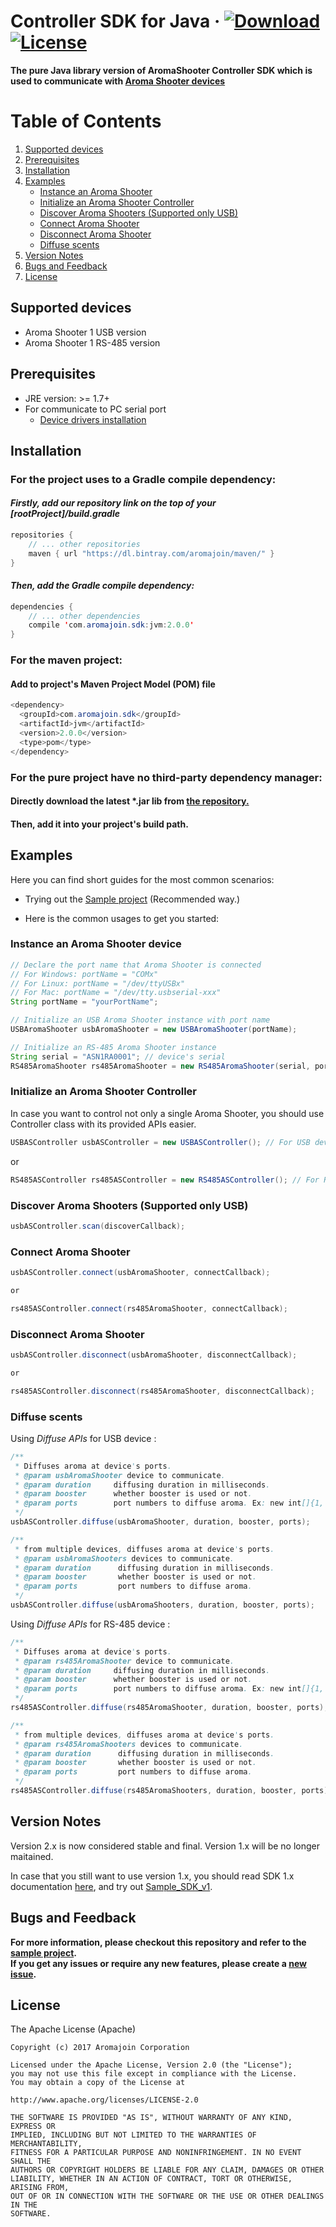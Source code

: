# Controller SDK for Java &middot; [ ![Download](https://api.bintray.com/packages/aromajoin/maven/com.aromajoin.sdk%3Ajvm/images/download.svg) ](https://bintray.com/aromajoin/maven/com.aromajoin.sdk%3Ajvm/_latestVersion) [![License](https://img.shields.io/badge/license-Apache%202-4EB1BA.svg?style=flat-square)](https://www.apache.org/licenses/LICENSE-2.0.html)

**The pure Java library version of AromaShooter Controller SDK which is used to communicate with [Aroma Shooter devices](https://aromajoin.com/hardware/shooters/aroma-shooter-1)**  

# Table of Contents
1. [Supported devices](https://github.com/aromajoin/controller-sdk-java#supported-devices)  
2. [Prerequisites](https://github.com/aromajoin/controller-sdk-java#prerequisites)
3. [Installation](https://github.com/aromajoin/controller-sdk-java#installation)
4. [Examples](https://github.com/aromajoin/controller-sdk-java#usage)
    * [Instance an Aroma Shooter](https://github.com/aromajoin/controller-sdk-java#instance-an-aroma-shooter-device)
    * [Initialize an Aroma Shooter Controller](https://github.com/aromajoin/controller-sdk-java#initialize-an-aroma-shooter-controller)
    * [Discover Aroma Shooters (Supported only USB)](https://github.com/aromajoin/controller-sdk-java#discover-aroma-shooters-supported-only-usb)
    * [Connect Aroma Shooter](https://github.com/aromajoin/controller-sdk-java#connect-aroma-shooter)
    * [Disconnect Aroma Shooter](https://github.com/aromajoin/controller-sdk-java#disconnect-aroma-shooter)
    * [Diffuse scents](https://github.com/aromajoin/controller-sdk-java#diffuse-scents)
5. [Version Notes](https://github.com/aromajoin/controller-sdk-java#version-notes)
6. [Bugs and Feedback](https://github.com/aromajoin/controller-sdk-java#bugs-and-feedback)
7. [License](https://github.com/aromajoin/controller-sdk-android#license)


## Supported devices
* Aroma Shooter 1 USB version
* Aroma Shooter 1 RS-485 version


## Prerequisites
* JRE version: >= 1.7+
* For communicate to PC serial port
    * [Device drivers installation](http://www.ftdichip.com/FTDrivers.htm)


## Installation
### For the project uses to a Gradle compile dependency: 

#### *Firstly, add our repository link on the top of your [rootProject]/build.gradle*
```Java
repositories {
    // ... other repositories
    maven { url "https://dl.bintray.com/aromajoin/maven/" }
}
```
#### *Then, add the Gradle compile dependency:*
```Java
dependencies {
    // ... other dependencies
    compile 'com.aromajoin.sdk:jvm:2.0.0'
}
```
### For the maven project:
#### Add to project's Maven Project Model (POM) file
```Java
<dependency>
  <groupId>com.aromajoin.sdk</groupId>
  <artifactId>jvm</artifactId>
  <version>2.0.0</version>
  <type>pom</type>
</dependency>
```
### For the pure project have no third-party dependency manager:
#### Directly download the latest *.jar lib from [the repository.](https://bintray.com/aromajoin/maven/com.aromajoin.sdk%3Ajvm#files/com/aromajoin/sdk/jvm) 
#### Then, add it into your project's build path.

## Examples
Here you can find short guides for the most common scenarios:

* Trying out the [Sample project](https://github.com/aromajoin/controller-sdk-java/tree/master/Sample) (Recommended way.)

* Here is the common usages to get you started:

### Instance an Aroma Shooter device
```Java
// Declare the port name that Aroma Shooter is connected
// For Windows: portName = "COMx"
// For Linux: portName = "/dev/ttyUSBx"
// For Mac: portName = "/dev/tty.usbserial-xxx"
String portName = "yourPortName";

// Initialize an USB Aroma Shooter instance with port name
USBAromaShooter usbAromaShooter = new USBAromaShooter(portName);

// Initialize an RS-485 Aroma Shooter instance
String serial = "ASN1RA0001"; // device's serial
RS485AromaShooter rs485AromaShooter = new RS485AromaShooter(serial, portName);

```
### Initialize an Aroma Shooter Controller
In case you want to control not only a single Aroma Shooter, you should use Controller class with its provided APIs easier. 
```Java
USBASController usbASController = new USBASController(); // For USB devices
```
or
```Java
RS485ASController rs485ASController = new RS485ASController(); // For RS-485 devices
```

### Discover Aroma Shooters (Supported only USB)
```Java
usbASController.scan(discoverCallback);
```

### Connect Aroma Shooter
```Java
usbASController.connect(usbAromaShooter, connectCallback);

or

rs485ASController.connect(rs485AromaShooter, connectCallback);
```

### Disconnect Aroma Shooter
```Java
usbASController.disconnect(usbAromaShooter, disconnectCallback);

or

rs485ASController.disconnect(rs485AromaShooter, disconnectCallback);
```

### Diffuse scents 

Using *Diffuse APIs* for USB device :
```Java
/**
 * Diffuses aroma at device's ports.
 * @param usbAromaShooter device to communicate.
 * @param duration     diffusing duration in milliseconds.
 * @param booster      whether booster is used or not.
 * @param ports        port numbers to diffuse aroma. Ex: new int[]{1, 2, 3} => diffuse aroma at cartridge 1, 2, and 3. Port number is 1 ~ 7.
 */
usbASController.diffuse(usbAromaShooter, duration, booster, ports);

/**
 * from multiple devices, diffuses aroma at device's ports.
 * @param usbAromaShooters devices to communicate.
 * @param duration      diffusing duration in milliseconds.
 * @param booster       whether booster is used or not.
 * @param ports         port numbers to diffuse aroma.
 */
usbASController.diffuse(usbAromaShooters, duration, booster, ports);
``` 

Using *Diffuse APIs* for RS-485 device :
```Java
/**
 * Diffuses aroma at device's ports.
 * @param rs485AromaShooter device to communicate.
 * @param duration     diffusing duration in milliseconds.
 * @param booster      whether booster is used or not.
 * @param ports        port numbers to diffuse aroma. Ex: new int[]{1, 2, 3} => diffuse aroma at cartridge 1, 2, and 3. Port number is 1 ~ 7.
 */
rs485ASController.diffuse(rs485AromaShooter, duration, booster, ports);

/**
 * from multiple devices, diffuses aroma at device's ports.
 * @param rs485AromaShooters devices to communicate.
 * @param duration      diffusing duration in milliseconds.
 * @param booster       whether booster is used or not.
 * @param ports         port numbers to diffuse aroma.
 */
rs485ASController.diffuse(rs485AromaShooters, duration, booster, ports);
``` 

## Version Notes
Version 2.x is now considered stable and final. Version 1.x will be no longer maitained.

In case that you still want to use version 1.x, you should read SDK 1.x documentation [here](https://github.com/aromajoin/controller-sdk-java/blob/master/README_SDK_v1.md), and try out [Sample_SDK_v1](https://github.com/aromajoin/controller-sdk-java/blob/master/Sample_SDK_v1). 

## Bugs and Feedback
**For more information, please checkout this repository and refer to the [sample project](https://github.com/aromajoin/controller-sdk-java/tree/master/Sample).**  
**If you get any issues or require any new features, please create a [new issue](https://github.com/aromajoin/controller-sdk-java/issues).**


## License
The Apache License (Apache)

    Copyright (c) 2017 Aromajoin Corporation

    Licensed under the Apache License, Version 2.0 (the "License");
    you may not use this file except in compliance with the License.
    You may obtain a copy of the License at

    http://www.apache.org/licenses/LICENSE-2.0

    THE SOFTWARE IS PROVIDED "AS IS", WITHOUT WARRANTY OF ANY KIND, EXPRESS OR
    IMPLIED, INCLUDING BUT NOT LIMITED TO THE WARRANTIES OF MERCHANTABILITY,
    FITNESS FOR A PARTICULAR PURPOSE AND NONINFRINGEMENT. IN NO EVENT SHALL THE
    AUTHORS OR COPYRIGHT HOLDERS BE LIABLE FOR ANY CLAIM, DAMAGES OR OTHER
    LIABILITY, WHETHER IN AN ACTION OF CONTRACT, TORT OR OTHERWISE, ARISING FROM,
    OUT OF OR IN CONNECTION WITH THE SOFTWARE OR THE USE OR OTHER DEALINGS IN THE
    SOFTWARE.
